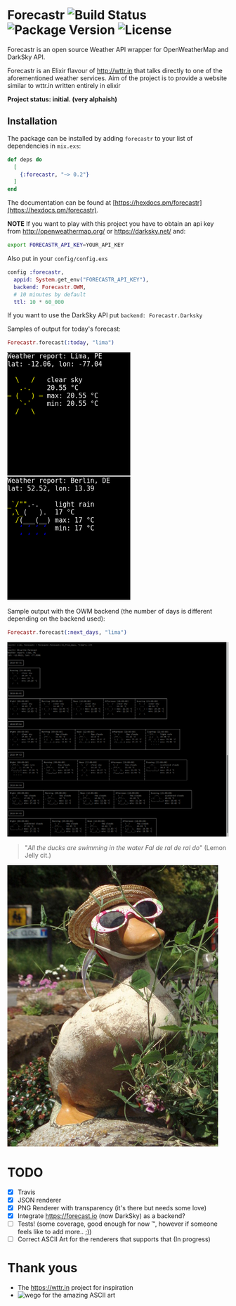 # Forecastr ![Build Status](https://secure.travis-ci.org/kpanic/forecastr.png?branch=master "Build Status") ![Package Version](https://img.shields.io/hexpm/v/forecastr.svg "Package Version") ![License](https://img.shields.io/hexpm/l/forecastr.svg "License")


Forecastr is an open source Weather API wrapper for OpenWeatherMap and DarkSky API.

Forecastr is an Elixir flavour of http://wttr.in that talks directly to one of
the aforementioned weather services.
Aim of the project is to provide a website similar to wttr.in written entirely in elixir

**Project status: initial. (very alphaish)**

## Installation

The package can be installed by adding `forecastr` to your list of dependencies
in `mix.exs`:

```elixir
def deps do
  [
    {:forecastr, "~> 0.2"}
  ]
end
```

The documentation can be found at
[https://hexdocs.pm/forecastr](https://hexdocs.pm/forecastr).


**NOTE**
If you want to play with this project you have to obtain an api key from
http://openweathermap.org/ or https://darksky.net/ and:

```bash
export FORECASTR_API_KEY=YOUR_API_KEY
```

Also put in your `config/config.exs`

```elixir
config :forecastr,
  appid: System.get_env("FORECASTR_API_KEY"),
  backend: Forecastr.OWM,
  # 10 minutes by default
  ttl: 10 * 60_000
```

If you want to use the DarkSky API put `backend: Forecastr.Darksky`

Samples of output for today's forecast:

```elixir
Forecastr.forecast(:today, "lima")
```

![today](today.png)
![berlin](berlin.png)

Sample output with the OWM backend (the number of days is different depending on the backend used):

```elixir
Forecastr.forecast(:next_days, "lima")
```

![in 5 days](in_five_days.png)

> "*All the ducks are swimming in the water
> Fal de ral de ral do*" (Lemon Jelly cit.)

![duck with sunglasses](duck_with_sunglasses.jpg)

# TODO
- [X] Travis
- [X] JSON renderer
- [X] PNG Renderer with transparency (it's there but needs some love)
- [X] Integrate https://forecast.io (now DarkSky) as a backend?
- [ ] Tests! (some coverage, good enough for now ™, however if someone feels like to add more.. ;))
- [ ] Correct ASCII Art for the renderers that supports that (In progress)

# Thank yous

* The https://wttr.in project for inspiration
* ![wego](https://github.com/schachmat/wego) for the amazing ASCII art

